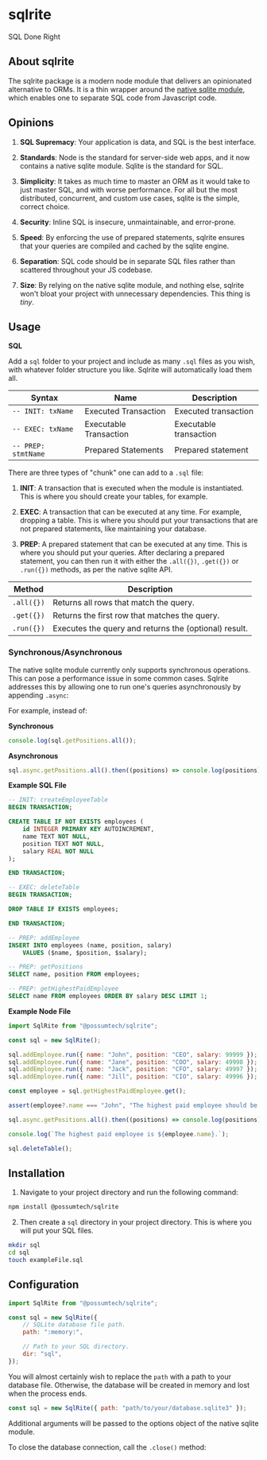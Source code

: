 # sqlrite

SQL Done Right

## About sqlrite

The sqlrite package is a modern node module that delivers an opinionated
alternative to ORMs. It is a thin wrapper around the
[native sqlite module](https://nodejs.org/api/sqlite.html), which
enables one to separate SQL code from Javascript code.

## Opinions

1. **SQL Supremacy**: Your application is data, and SQL is the best interface.

2. **Standards**: Node is the standard for server-side web apps, and it now
contains a native sqlite module. Sqlite is the standard for SQL.

3. **Simplicity**: It takes as much time to master an ORM as it would take to
just master SQL, and with worse performance. For all but the most distributed,
concurrent, and custom use cases, sqlite is the simple, correct choice.

4. **Security**: Inline SQL is insecure, unmaintainable, and error-prone.

5. **Speed**: By enforcing the use of prepared statements, sqlrite ensures that
your queries are compiled and cached by the sqlite engine.

6. **Separation**: SQL code should be in separate SQL files rather than
scattered throughout your JS codebase.

7. **Size**: By relying on the native sqlite module, and nothing else, sqlrite
won't bloat your project with unnecessary dependencies. This thing is *tiny*.

## Usage

**SQL**

Add a `sql` folder to your project and include as many `.sql` files as you
wish, with whatever folder structure you like. Sqlrite will automatically load
them all.

| Syntax              | Name                   | Description            |
|---------------------|------------------------|------------------------|
| `-- INIT: txName`   | Executed Transaction   | Executed transaction   |
| `-- EXEC: txName`   | Executable Transaction | Executable transaction |
| `-- PREP: stmtName` | Prepared Statements    | Prepared statement     |

There are three types of "chunk" one can add to a `.sql` file:

1. **INIT**: A transaction that is executed when the module is instantiated.
This is where you should create your tables, for example.

2. **EXEC**: A transaction that can be executed at any time. For example,
	 dropping a table. This is where you should put your transactions that are
	 not prepared statements, like maintaining your database.

3. **PREP**: A prepared statement that can be executed at any time. This is
where you should put your queries. After declaring a prepared statement, you can
then run it with either the `.all({})`, `.get({})` or `.run({})` methods, as per
the native sqlite API.

| Method     | Description                                           |
|------------|-------------------------------------------------------|
| `.all({})` | Returns all rows that match the query.                |
| `.get({})` | Returns the first row that matches the query.         |
| `.run({})` | Executes the query and returns the (optional) result. |

### Synchronous/Asynchronous

The native sqlite module currently only supports synchronous operations. This
can pose a performance issue in some common cases. Sqlrite addresses this by
allowing one to run one's queries asynchronously by appending `.async`:

For example, instead of:

**Synchronous**

```js
console.log(sql.getPositions.all());
```

**Asynchronous**

```js
sql.async.getPositions.all().then((positions) => console.log(positions));
```


**Example SQL File**

```sql
-- INIT: createEmployeeTable
BEGIN TRANSACTION;

CREATE TABLE IF NOT EXISTS employees (
	id INTEGER PRIMARY KEY AUTOINCREMENT,
	name TEXT NOT NULL,
	position TEXT NOT NULL,
	salary REAL NOT NULL
);

END TRANSACTION;

-- EXEC: deleteTable
BEGIN TRANSACTION;

DROP TABLE IF EXISTS employees;

END TRANSACTION;

-- PREP: addEmployee
INSERT INTO employees (name, position, salary)
	VALUES ($name, $position, $salary);

-- PREP: getPositions
SELECT name, position FROM employees;

-- PREP: getHighestPaidEmployee
SELECT name FROM employees ORDER BY salary DESC LIMIT 1;
```

**Example Node File**

```js
import SqlRite from "@possumtech/sqlrite";

const sql = new SqlRite();

sql.addEmployee.run({ name: "John", position: "CEO", salary: 99999 });
sql.addEmployee.run({ name: "Jane", position: "COO", salary: 49998 });
sql.addEmployee.run({ name: "Jack", position: "CFO", salary: 49997 });
sql.addEmployee.run({ name: "Jill", position: "CIO", salary: 49996 });

const employee = sql.getHighestPaidEmployee.get();

assert(employee?.name === "John", "The highest paid employee should be John");

sql.async.getPositions.all().then((positions) => console.log(positions));

console.log(`The highest paid employee is ${employee.name}.`);

sql.deleteTable();
```

## Installation

1. Navigate to your project directory and run the following command:

```bash
npm install @possumtech/sqlrite
```

2. Then create a `sql` directory in your project directory. This is where you
will put your SQL files.

```bash
mkdir sql
cd sql
touch exampleFile.sql
```

## Configuration

```js
import SqlRite from "@possumtech/sqlrite";

const sql = new SqlRite({
	// SQLite database file path.
	path: ":memory:",

	// Path to your SQL directory.
	dir: "sql",
});
```

You will almost certainly wish to replace the `path` with a path to your
database file. Otherwise, the database will be created in memory and lost when
the process ends.

```js
const sql = new SqlRite({ path: "path/to/your/database.sqlite3" });
```

Additional arguments will be passed to the options object of the native sqlite
module.

To close the database connection, call the `.close()` method:
